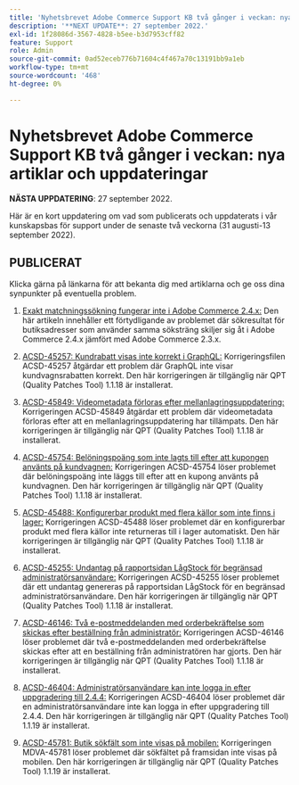 ```yaml
---
title: 'Nyhetsbrevet Adobe Commerce Support KB två gånger i veckan: nya artiklar och uppdateringar'
description: '**NEXT UPDATE**: 27 september 2022.'
exl-id: 1f28086d-3567-4828-b5ee-b3d7953cff82
feature: Support
role: Admin
source-git-commit: 0ad52eceb776b71604c4f467a70c13191bb9a1eb
workflow-type: tm+mt
source-wordcount: '468'
ht-degree: 0%

---
```


# Nyhetsbrevet Adobe Commerce Support KB två gånger i veckan: nya artiklar och uppdateringar

**NÄSTA UPPDATERING**: 27 september 2022.

Här är en kort uppdatering om vad som publicerats och uppdaterats i vår kunskapsbas för support under de senaste två veckorna (31 augusti-13 september 2022).

## PUBLICERAT

Klicka gärna på länkarna för att bekanta dig med artiklarna och ge oss dina synpunkter på eventuella problem.

1. [Exakt matchningssökning fungerar inte i Adobe Commerce 2.4.x:](/help/troubleshooting/miscellaneous/exact-match-search-for-product-not-working-in-adobe-commerce.md) Den här artikeln innehåller ett förtydligande av problemet där sökresultat för butiksadresser som använder samma söksträng skiljer sig åt i Adobe Commerce 2.4.x jämfört med Adobe Commerce 2.3.x.

1. [ACSD-45257: Kundrabatt visas inte korrekt i GraphQL:](/help/support-tools/patches-available-in-qpt-tool/v1-1-18/acsd-45257-graphql-doesnt-display-cart-discount-correctly.md) Korrigeringsfilen ACSD-45257 åtgärdar ett problem där GraphQL inte visar kundvagnsrabatten korrekt. Den här korrigeringen är tillgänglig när QPT (Quality Patches Tool) 1.1.18 är installerat.

1. [ACSD-45849: Videometadata förloras efter mellanlagringsuppdatering:](/help/support-tools/patches-available-in-qpt-tool/v1-1-18/acsd-45849-video-metadata-lost-after-staging-update.md) Korrigeringen ACSD-45849 åtgärdar ett problem där videometadata förloras efter att en mellanlagringsuppdatering har tillämpats. Den här korrigeringen är tillgänglig när QPT (Quality Patches Tool) 1.1.18 är installerat.

1. [ACSD-45754: Belöningspoäng som inte lagts till efter att kupongen använts på kundvagnen:](https://experienceleague.adobe.com/docs/commerce-knowledge-base/kb/support-tools/patches/acsd-45754-reward-points-not-added-after-applying-coupon-to-the-cart.html) Korrigeringen ACSD-45754 löser problemet där belöningspoäng inte läggs till efter att en kupong använts på kundvagnen. Den här korrigeringen är tillgänglig när QPT (Quality Patches Tool) 1.1.18 är installerat.

1. [ACSD-45488: Konfigurerbar produkt med flera källor som inte finns i lager:](/help/support-tools/patches-available-in-qpt-tool/v1-1-18/acsd-45488-configurable-product-with-multiple-sources-not-returned-to-in-stock.md) Korrigeringen ACSD-45488 löser problemet där en konfigurerbar produkt med flera källor inte returneras till i lager automatiskt. Den här korrigeringen är tillgänglig när QPT (Quality Patches Tool) 1.1.18 är installerat.

1. [ACSD-45255: Undantag på rapportsidan LågStock för begränsad administratörsanvändare:](/help/support-tools/patches-available-in-qpt-tool/v1-1-18/acsd-45255-exception-on-low-stock-report-page-for-restricted-admin-user.md) Korrigeringen ACSD-45255 löser problemet där ett undantag genereras på rapportsidan LågStock för en begränsad administratörsanvändare. Den här korrigeringen är tillgänglig när QPT (Quality Patches Tool) 1.1.18 är installerat.

1. [ACSD-46146: Två e-postmeddelanden med orderbekräftelse som skickas efter beställning från administratör:](/help/support-tools/patches-available-in-qpt-tool/v1-1-18/acsd-46146-two-order-confirmation-emails-are-sent-after-placing-order-from-admin.md) Korrigeringen ACSD-46146 löser problemet där två e-postmeddelanden med orderbekräftelse skickas efter att en beställning från administratören har gjorts. Den här korrigeringen är tillgänglig när QPT (Quality Patches Tool) 1.1.18 är installerat.

1. [ACSD-46404: Administratörsanvändare kan inte logga in efter uppgradering till 2.4.4:](/help/support-tools/patches-available-in-qpt-tool/v1-1-19/acsd-46404-admin-user-cannot-log-in-after-upgrading-to-2-4-4.md) Korrigeringen ACSD-46404 löser problemet där en administratörsanvändare inte kan logga in efter uppgradering till 2.4.4. Den här korrigeringen är tillgänglig när QPT (Quality Patches Tool) 1.1.19 är installerat.

1. [ACSD-45781: Butik sökfält som inte visas på mobilen:](/help/support-tools/patches-available-in-qpt-tool/v1-1-19/acsd-45781-store-front-search-field-not-displayed-on-mobile.md) Korrigeringen MDVA-45781 löser problemet där sökfältet på framsidan inte visas på mobilen. Den här korrigeringen är tillgänglig när QPT (Quality Patches Tool) 1.1.19 är installerat.
